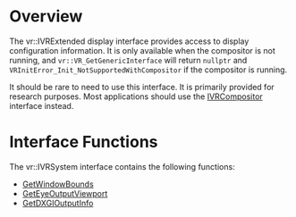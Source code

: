 # Overview

The vr::IVRExtended display interface provides access to display configuration information. It is only available when the compositor is not running, and `vr::VR_GetGenericInterface` will return `nullptr` and `VRInitError_Init_NotSupportedWithCompositor` if the compositor is running. 

It should be rare to need to use this interface. It is primarily provided for research purposes. Most applications should use the [IVRCompositor](https://github.com/ValveSoftware/openvr/wiki/IVRCompositor_Overview) interface instead.

# Interface Functions

The vr::IVRSystem interface contains the following functions:
* [GetWindowBounds](https://github.com/ValveSoftware/openvr/wiki/IVRSystem::GetWindowBounds)
* [GetEyeOutputViewport](https://github.com/ValveSoftware/openvr/wiki/IVRSystem::GetEyeOutputViewport)
* [GetDXGIOutputInfo](https://github.com/ValveSoftware/openvr/wiki/IVRSystem::GetDXGIOutputInfo)
